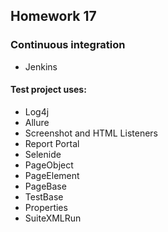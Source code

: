 ## Homework 17
### Continuous integration
- Jenkins
#### Test project uses:
- Log4j
- Allure
- Screenshot and HTML Listeners
- Report Portal
- Selenide
- PageObject
- PageElement
- PageBase
- TestBase
- Properties
- SuiteXMLRun